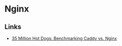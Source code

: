 # Nginx

## Links

- [35 Million Hot Dogs: Benchmarking Caddy vs. Nginx](https://blog.tjll.net/reverse-proxy-hot-dog-eating-contest-caddy-vs-nginx/)
